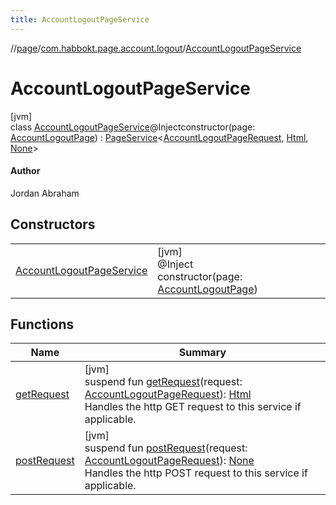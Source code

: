 ```yaml
---
title: AccountLogoutPageService
---
```

//[page](../../../index.html)/[com.habbokt.page.account.logout](../index.html)/[AccountLogoutPageService](index.html)



# AccountLogoutPageService



[jvm]\
class [AccountLogoutPageService](index.html)@Injectconstructor(page: [AccountLogoutPage](../-account-logout-page/index.html)) : [PageService](../../com.habbokt.page/-page-service/index.html)&lt;[AccountLogoutPageRequest](../-account-logout-page-request/index.html), [Html](../../com.habbokt.page/-html/index.html), [None](../../com.habbokt.page/-none/index.html)&gt; 

#### Author



Jordan Abraham



## Constructors


| | |
|---|---|
| [AccountLogoutPageService](-account-logout-page-service.html) | [jvm]<br>@Inject<br>constructor(page: [AccountLogoutPage](../-account-logout-page/index.html)) |


## Functions


| Name | Summary |
|---|---|
| [getRequest](index.html#1811493134%2FFunctions%2F317194267) | [jvm]<br>suspend fun [getRequest](index.html#1811493134%2FFunctions%2F317194267)(request: [AccountLogoutPageRequest](../-account-logout-page-request/index.html)): [Html](../../com.habbokt.page/-html/index.html)<br>Handles the http GET request to this service if applicable. |
| [postRequest](index.html#-711212526%2FFunctions%2F317194267) | [jvm]<br>suspend fun [postRequest](index.html#-711212526%2FFunctions%2F317194267)(request: [AccountLogoutPageRequest](../-account-logout-page-request/index.html)): [None](../../com.habbokt.page/-none/index.html)<br>Handles the http POST request to this service if applicable. |

